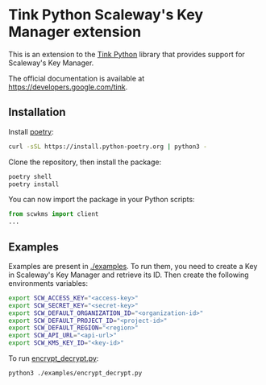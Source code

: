 # Tink Python Scaleway's Key Manager extension

This is an extension to the [Tink
Python](https://github.com/tink-crypto/tink-py) library that provides support
for Scaleway's Key Manager.

The official documentation is available at https://developers.google.com/tink.

## Installation

Install [poetry](https://python-poetry.org/docs/#installation):
```sh
curl -sSL https://install.python-poetry.org | python3 -
```

Clone the repository, then install the package:
```sh
poetry shell
poetry install
```

You can now import the package in your Python scripts:
```python
from scwkms import client
...
```

## Examples

Examples are present in [./examples](./examples). To run them, you need to
create a Key in Scaleway's Key Manager and retrieve its ID. Then create the
following environments variables:
```sh
export SCW_ACCESS_KEY="<access-key>"
export SCW_SECRET_KEY="<secret-key>"
export SCW_DEFAULT_ORGANIZATION_ID="<organization-id>"
export SCW_DEFAULT_PROJECT_ID="<project-id>"
export SCW_DEFAULT_REGION="<region>"
export SCW_API_URL="<api-url>"
export SCW_KMS_KEY_ID="<key-id>"
```

To run [encrypt_decrypt.py](./examples/encrypt_decrypt.py):
```sh
python3 ./examples/encrypt_decrypt.py
```
